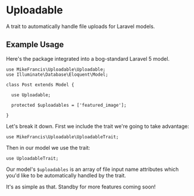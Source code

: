 # Uploadable

A trait to automatically handle file uploads for Laravel models.

## Example Usage

Here's the package integrated into a bog-standard Laravel 5 model.

    use MikeFrancis\Uploadable\Uploadable;
    use Illuminate\Database\Eloquent\Model;

    class Post extends Model {

      use Uploadable;

      protected $uploadables = ['featured_image'];

    }

Let's break it down. First we include the trait we're going to take advantage:

    use MikeFrancis\Uploadable\UploadableTrait;

Then in our model we use the trait:

    use UploadableTrait;

Our model's `$uploadables` is an array of file input name attributes which you'd like to be automatically handled by the trait.

It's as simple as that. Standby for more features coming soon!